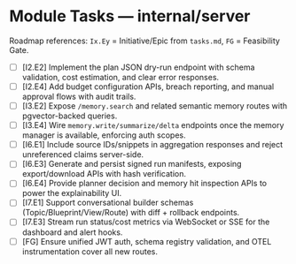 # Module Tasks — internal/server

Roadmap references: `Ix.Ey` = Initiative/Epic from `tasks.md`, `FG` = Feasibility Gate.

- [ ] [I2.E2] Implement the plan JSON dry-run endpoint with schema validation, cost estimation, and clear error responses.
- [ ] [I2.E4] Add budget configuration APIs, breach reporting, and manual approval flows with audit trails.
- [ ] [I3.E2] Expose `/memory.search` and related semantic memory routes with pgvector-backed queries.
- [ ] [I3.E4] Wire `memory.write/summarize/delta` endpoints once the memory manager is available, enforcing auth scopes.
- [ ] [I6.E1] Include source IDs/snippets in aggregation responses and reject unreferenced claims server-side.
- [ ] [I6.E3] Generate and persist signed run manifests, exposing export/download APIs with hash verification.
- [ ] [I6.E4] Provide planner decision and memory hit inspection APIs to power the explainability UI.
- [ ] [I7.E1] Support conversational builder schemas (Topic/Blueprint/View/Route) with diff + rollback endpoints.
- [ ] [I7.E3] Stream run status/cost metrics via WebSocket or SSE for the dashboard and alert hooks.
- [ ] [FG] Ensure unified JWT auth, schema registry validation, and OTEL instrumentation cover all new routes.
